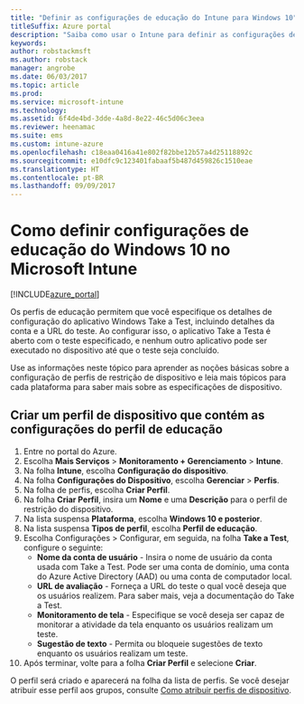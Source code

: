```yaml
---
title: "Definir as configurações de educação do Intune para Windows 10"
titleSuffix: Azure portal
description: "Saiba como usar o Intune para definir as configurações de educação do Windows 10 nos dispositivos gerenciados."
keywords: 
author: robstackmsft
ms.author: robstack
manager: angrobe
ms.date: 06/03/2017
ms.topic: article
ms.prod: 
ms.service: microsoft-intune
ms.technology: 
ms.assetid: 6f4de4bd-3dde-4a8d-8e22-46c5d06c3eea
ms.reviewer: heenamac
ms.suite: ems
ms.custom: intune-azure
ms.openlocfilehash: c18eaa0416a41e802f82bbe12b57a4d25118892c
ms.sourcegitcommit: e10dfc9c123401fabaaf5b487d459826c1510eae
ms.translationtype: HT
ms.contentlocale: pt-BR
ms.lasthandoff: 09/09/2017
---
```

# <a name="how-to-configure-windows-10-education-settings-in-microsoft-intune"></a>Como definir configurações de educação do Windows 10 no Microsoft Intune

[!INCLUDE[azure_portal](./includes/azure_portal.md)]

Os perfis de educação permitem que você especifique os detalhes de configuração do aplicativo Windows Take a Test, incluindo detalhes da conta e a URL do teste. Ao configurar isso, o aplicativo Take a Testa é aberto com o teste especificado, e nenhum outro aplicativo pode ser executado no dispositivo até que o teste seja concluído.

Use as informações neste tópico para aprender as noções básicas sobre a configuração de perfis de restrição de dispositivo e leia mais tópicos para cada plataforma para saber mais sobre as especificações de dispositivo.

## <a name="create-a-device-profile-containing-education-profile-settings"></a>Criar um perfil de dispositivo que contém as configurações do perfil de educação

1. Entre no portal do Azure.
2. Escolha **Mais Serviços** > **Monitoramento + Gerenciamento** > **Intune**.
3. Na folha **Intune**, escolha **Configuração do dispositivo**.
2. Na folha **Configurações do Dispositivo**, escolha **Gerenciar** > **Perfis**.
3. Na folha de perfis, escolha **Criar Perfil**.
4. Na folha **Criar Perfil**, insira um **Nome** e uma **Descrição** para o perfil de restrição do dispositivo.
5. Na lista suspensa **Plataforma**, escolha **Windows 10 e posterior**.
6. Na lista suspensa **Tipos de perfil**, escolha **Perfil de educação**. 
7. Escolha Configurações > Configurar, em seguida, na folha **Take a Test**, configure o seguinte:
    - **Nome da conta de usuário** - Insira o nome de usuário da conta usada com Take a Test. Pode ser uma conta de domínio, uma conta do Azure Active Directory (AAD) ou uma conta de computador local.
    - **URL de avaliação** - Forneça a URL do teste o qual você deseja que os usuários realizem. Para saber mais, veja a documentação do Take a Test.
    - **Monitoramento de tela** - Especifique se você deseja ser capaz de monitorar a atividade da tela enquanto os usuários realizam um teste.
    - **Sugestão de texto** - Permita ou bloqueie sugestões de texto enquanto os usuários realizam um teste.
8. Após terminar, volte para a folha **Criar Perfil** e selecione **Criar**.

O perfil será criado e aparecerá na folha da lista de perfis.
Se você desejar atribuir esse perfil aos grupos, consulte [Como atribuir perfis de dispositivo](device-profile-assign.md).



